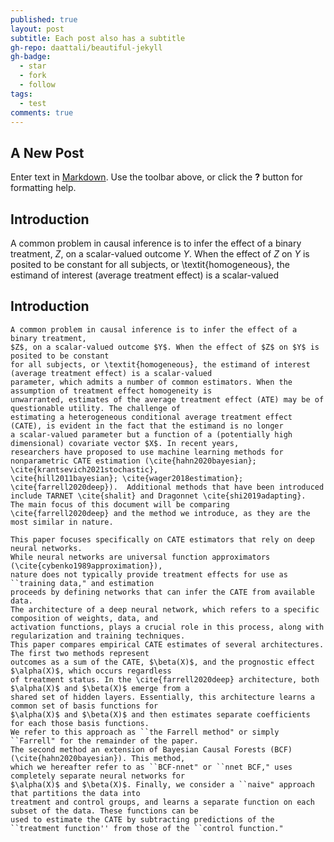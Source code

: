 ```yaml
---
published: true
layout: post
subtitle: Each post also has a subtitle
gh-repo: daattali/beautiful-jekyll
gh-badge:
  - star
  - fork
  - follow
tags:
  - test
comments: true
---
```

## A New Post

Enter text in [Markdown](http://daringfireball.net/projects/markdown/). Use the toolbar above, or click the **?** button for formatting help.
## Introduction
A common problem in causal inference is to infer the effect of a binary treatment, 
$Z$, on a scalar-valued outcome $Y$. When the effect of $Z$ on $Y$ is posited to be constant 
for all subjects, or \textit{homogeneous}, the estimand of interest (average treatment effect) is a scalar-valued 
## Introduction
	A common problem in causal inference is to infer the effect of a binary treatment, 
	$Z$, on a scalar-valued outcome $Y$. When the effect of $Z$ on $Y$ is posited to be constant 
	for all subjects, or \textit{homogeneous}, the estimand of interest (average treatment effect) is a scalar-valued 
	parameter, which admits a number of common estimators. When the assumption of treatment effect homogeneity is 
	unwarranted, estimates of the average treatment effect (ATE) may be of questionable utility. The challenge of 
	estimating a heterogeneous conditional average treatment effect (CATE), is evident in the fact that the estimand is no longer 
	a scalar-valued parameter but a function of a (potentially high dimensional) covariate vector $X$. In recent years, 
	researchers have proposed to use machine learning methods for nonparametric CATE estimation (\cite{hahn2020bayesian}; \cite{krantsevich2021stochastic},
	\cite{hill2011bayesian}; \cite{wager2018estimation}; \cite{farrell2020deep}).  Additional methods that have been introduced include TARNET \cite{shalit} and Dragonnet \cite{shi2019adapting}.  The main focus of this document will be comparing \cite{farrell2020deep} and the method we introduce, as they are the most similar in nature.  
	
	This paper focuses specifically on CATE estimators that rely on deep neural networks. 
	While neural networks are universal function approximators (\cite{cybenko1989approximation}), 
	nature does not typically provide treatment effects for use as ``training data," and estimation 
	proceeds by defining networks that can infer the CATE from available data.
	The architecture of a deep neural network, which refers to a specific composition of weights, data, and 
	activation functions, plays a crucial role in this process, along with regularization and training techniques. 
	This paper compares empirical CATE estimates of several architectures. The first two methods represent 
	outcomes as a sum of the CATE, $\beta(X)$, and the prognostic effect $\alpha(X)$, which occurs regardless 
	of treatment status. In the \cite{farrell2020deep} architecture, both $\alpha(X)$ and $\beta(X)$ emerge from a 
	shared set of hidden layers. Essentially, this architecture learns a common set of basis functions for 
	$\alpha(X)$ and $\beta(X)$ and then estimates separate coefficients for each those basis functions.
	We refer to this approach as ``the Farrell method" or simply ``Farrell" for the remainder of the paper.
	The second method an extension of Bayesian Causal Forests (BCF) (\cite{hahn2020bayesian}). This method, 
	which we hereafter refer to as ``BCF-nnet" or ``nnet BCF," uses completely separate neural networks for 
	$\alpha(X)$ and $\beta(X)$. Finally, we consider a ``naive" approach that partitions the data into 
	treatment and control groups, and learns a separate function on each subset of the data. These functions can be 
	used to estimate the CATE by subtracting predictions of the ``treatment function'' from those of the ``control function."
